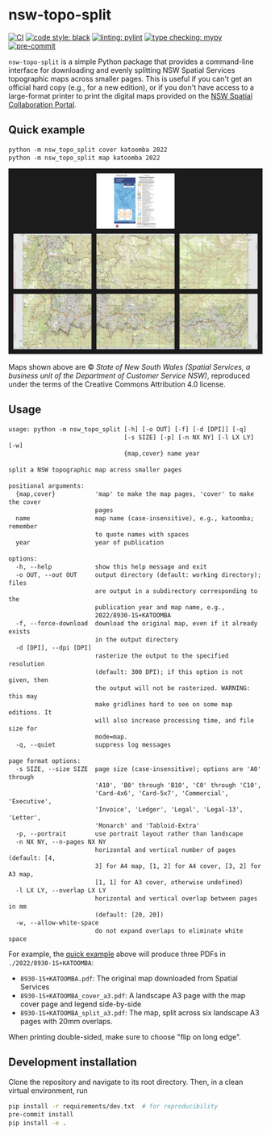 # nsw-topo-split

[![CI](https://img.shields.io/github/actions/workflow/status/tschanzer/nsw-topo-split/ci.yaml?label=CI&logo=github&style=flat-square)](https://github.com/tschanzer/nsw-topo-split/actions/workflows/ci.yaml)
[![code style: black](https://img.shields.io/badge/code%20style-black-000000.svg?style=flat-square)](https://github.com/psf/black)
[![linting: pylint](https://img.shields.io/badge/linting-pylint-blue?style=flat-square)](https://github.com/pylint-dev/pylint)
[![type checking: mypy](https://img.shields.io/badge/type%20checking-mypy-blue?style=flat-square)](https://mypy-lang.org/)
[![pre-commit](https://img.shields.io/badge/pre--commit-enabled-blue?logo=pre-commit&style=flat-square)](https://github.com/pre-commit/pre-commit)

`nsw-topo-split` is a simple Python package that provides a command-line
interface for downloading and evenly splitting NSW Spatial Services topographic
maps across smaller pages. This is useful if you can't get an official hard copy
(e.g., for a new edition), or if you don't have access to a large-format printer
to print the digital maps provided on the [NSW Spatial Collaboration
Portal](https://portal.spatial.nsw.gov.au/portal/apps/webappviewer/index.html?id=06e3c2e0de1e4efda863854048c613c6).

## Quick example
```
python -m nsw_topo_split cover katoomba 2022
python -m nsw_topo_split map katoomba 2022
```
![example](example/example.png)

Maps shown above are © *State of New South Wales (Spatial Services, a business
unit of the Department of Customer Service NSW)*,  reproduced under the terms of
the Creative Commons Attribution 4.0 license.

## Usage
```
usage: python -m nsw_topo_split [-h] [-o OUT] [-f] [-d [DPI]] [-q]
                                [-s SIZE] [-p] [-n NX NY] [-l LX LY] [-w]
                                {map,cover} name year

split a NSW topographic map across smaller pages

positional arguments:
  {map,cover}           'map' to make the map pages, 'cover' to make the cover
                        pages
  name                  map name (case-insensitive), e.g., katoomba; remember
                        to quote names with spaces
  year                  year of publication

options:
  -h, --help            show this help message and exit
  -o OUT, --out OUT     output directory (default: working directory); files
                        are output in a subdirectory corresponding to the
                        publication year and map name, e.g.,
                        2022/8930-1S+KATOOMBA
  -f, --force-download  download the original map, even if it already exists
                        in the output directory
  -d [DPI], --dpi [DPI]
                        rasterize the output to the specified resolution
                        (default: 300 DPI); if this option is not given, then
                        the output will not be rasterized. WARNING: this may
                        make gridlines hard to see on some map editions. It
                        will also increase processing time, and file size for
                        mode=map.
  -q, --quiet           suppress log messages

page format options:
  -s SIZE, --size SIZE  page size (case-insensitive); options are 'A0' through
                        'A10', 'B0' through 'B10', 'C0' through 'C10',
                        'Card-4x6', 'Card-5x7', 'Commercial', 'Executive',
                        'Invoice', 'Ledger', 'Legal', 'Legal-13', 'Letter',
                        'Monarch' and 'Tabloid-Extra'
  -p, --portrait        use portrait layout rather than landscape
  -n NX NY, --n-pages NX NY
                        horizontal and vertical number of pages (default: [4,
                        3] for A4 map, [1, 2] for A4 cover, [3, 2] for A3 map,
                        [1, 1] for A3 cover, otherwise undefined)
  -l LX LY, --overlap LX LY
                        horizontal and vertical overlap between pages in mm
                        (default: [20, 20])
  -w, --allow-white-space
                        do not expand overlaps to eliminate white space
```

For example, the [quick example](#quick-example) above will produce three PDFs
in `./2022/8930-1S+KATOOMBA`:
- `8930-1S+KATOOMBA.pdf`: The original map downloaded from Spatial Services
- `8930-1S+KATOOMBA_cover_a3.pdf`: A landscape A3 page with the map cover page
    and legend side-by-side
- `8930-1S+KATOOMBA_split_a3.pdf`: The map, split across six landscape A3 pages
  with 20mm overlaps.

When printing double-sided, make sure to choose "flip on long edge".

## Development installation
Clone the repository and navigate to its root directory. Then, in a clean
virtual environment, run
```bash
pip install -r requirements/dev.txt  # for reproducibility
pre-commit install
pip install -e .
```
